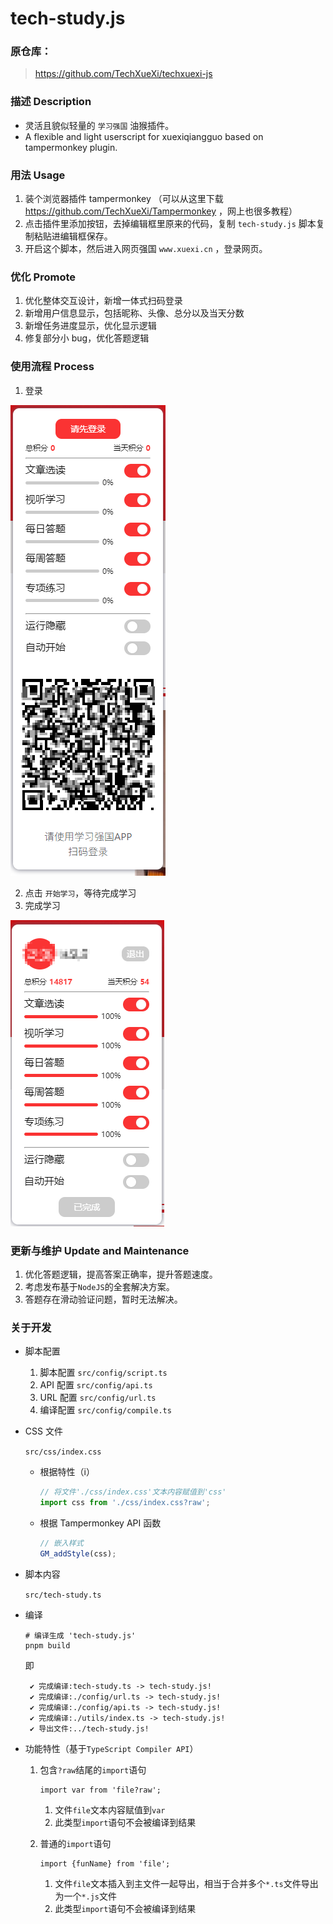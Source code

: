 # tech-study.js

### 原仓库：

> https://github.com/TechXueXi/techxuexi-js

### 描述 Description

- 灵活且貌似轻量的 `学习强国` 油猴插件。
- A flexible and light userscript for xuexiqiangguo based on tampermonkey plugin.

### 用法 Usage

1. 装个浏览器插件 tampermonkey （可以从这里下载 https://github.com/TechXueXi/Tampermonkey ，网上也很多教程）
2. 点击插件里添加按钮，去掉编辑框里原来的代码，复制 `tech-study.js` 脚本复制粘贴进编辑框保存。
3. 开启这个脚本，然后进入网页强国 `www.xuexi.cn` ，登录网页。

### 优化 Promote

1. 优化整体交互设计，新增一体式扫码登录
2. 新增用户信息显示，包括昵称、头像、总分以及当天分数
3. 新增任务进度显示，优化显示逻辑
4. 修复部分小 bug，优化答题逻辑

### 使用流程 Process

1. 登录

![登录](./login.png)

2. 点击 `开始学习`，等待完成学习
3. 完成学习

![完成学习](./done.png)

### 更新与维护 Update and Maintenance

1. 优化答题逻辑，提高答案正确率，提升答题速度。
2. 考虑发布基于`NodeJS`的全套解决方案。
3. 答题存在滑动验证问题，暂时无法解决。

### 关于开发

- 脚本配置

  1. 脚本配置 `src/config/script.ts`
  2. API 配置 `src/config/api.ts`
  3. URL 配置 `src/config/url.ts`
  4. 编译配置 `src/config/compile.ts`

- CSS 文件

  `src/css/index.css`

  - 根据特性（i）

    ```js
    // 将文件'./css/index.css'文本内容赋值到'css'
    import css from './css/index.css?raw';
    ```

  - 根据 Tampermonkey API 函数

    ```js
    // 嵌入样式
    GM_addStyle(css);
    ```

- 脚本内容

  `src/tech-study.ts`

- 编译

  ```
  # 编译生成 'tech-study.js'
  pnpm build
  ```

  即

  ```
   ✔ 完成编译:tech-study.ts -> tech-study.js!
   ✔ 完成编译:./config/url.ts -> tech-study.js!
   ✔ 完成编译:./config/api.ts -> tech-study.js!
   ✔ 完成编译:./utils/index.ts -> tech-study.js!
   ✔ 导出文件:../tech-study.js!
  ```

- 功能特性（基于`TypeScript Compiler API`）

  1. 包含`?raw`结尾的`import`语句

     ```
     import var from 'file?raw';
     ```

     1. 文件`file`文本内容赋值到`var`
     2. 此类型`import`语句不会被编译到结果

  2. 普通的`import`语句

     ```
     import {funName} from 'file';
     ```

     1. 文件`file`文本插入到主文件一起导出，相当于合并多个`*.ts`文件导出为一个`*.js`文件
     2. 此类型`import`语句不会被编译到结果
